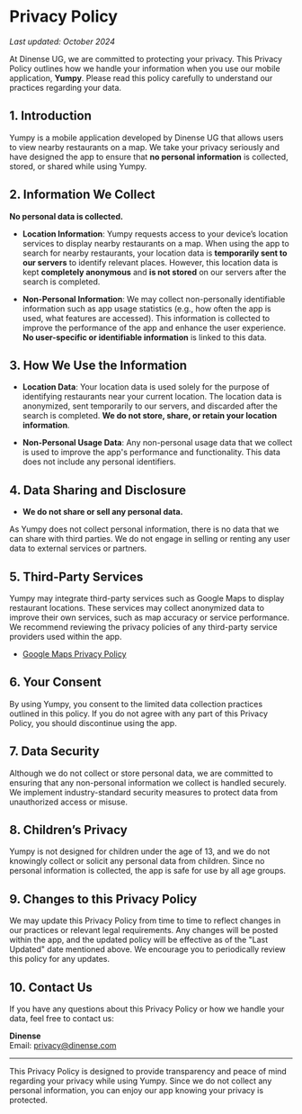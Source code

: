 # Privacy Policy

_Last updated: October 2024_

At Dinense UG, we are committed to protecting your privacy. This Privacy Policy outlines how we handle your information when you use our mobile application, **Yumpy**. Please read this policy carefully to understand our practices regarding your data.

## 1. Introduction

Yumpy is a mobile application developed by Dinense UG that allows users to view nearby restaurants on a map. We take your privacy seriously and have designed the app to ensure that **no personal information** is collected, stored, or shared while using Yumpy.

## 2. Information We Collect

**No personal data is collected.**

- **Location Information**: Yumpy requests access to your device’s location services to display nearby restaurants on a map. When using the app to search for nearby restaurants, your location data is **temporarily sent to our servers** to identify relevant places. However, this location data is kept **completely anonymous** and **is not stored** on our servers after the search is completed.
  
- **Non-Personal Information**: We may collect non-personally identifiable information such as app usage statistics (e.g., how often the app is used, what features are accessed). This information is collected to improve the performance of the app and enhance the user experience. **No user-specific or identifiable information** is linked to this data.

## 3. How We Use the Information

- **Location Data**: Your location data is used solely for the purpose of identifying restaurants near your current location. The location data is anonymized, sent temporarily to our servers, and discarded after the search is completed. **We do not store, share, or retain your location information**.
  
- **Non-Personal Usage Data**: Any non-personal usage data that we collect is used to improve the app's performance and functionality. This data does not include any personal identifiers.

## 4. Data Sharing and Disclosure

- **We do not share or sell any personal data.**
  
As Yumpy does not collect personal information, there is no data that we can share with third parties. We do not engage in selling or renting any user data to external services or partners.

## 5. Third-Party Services

Yumpy may integrate third-party services such as Google Maps to display restaurant locations. These services may collect anonymized data to improve their own services, such as map accuracy or service performance. We recommend reviewing the privacy policies of any third-party service providers used within the app.

- [Google Maps Privacy Policy](https://policies.google.com/privacy)

## 6. Your Consent

By using Yumpy, you consent to the limited data collection practices outlined in this policy. If you do not agree with any part of this Privacy Policy, you should discontinue using the app.

## 7. Data Security

Although we do not collect or store personal data, we are committed to ensuring that any non-personal information we collect is handled securely. We implement industry-standard security measures to protect data from unauthorized access or misuse.

## 8. Children’s Privacy

Yumpy is not designed for children under the age of 13, and we do not knowingly collect or solicit any personal data from children. Since no personal information is collected, the app is safe for use by all age groups.

## 9. Changes to this Privacy Policy

We may update this Privacy Policy from time to time to reflect changes in our practices or relevant legal requirements. Any changes will be posted within the app, and the updated policy will be effective as of the "Last Updated" date mentioned above. We encourage you to periodically review this policy for any updates.

## 10. Contact Us

If you have any questions about this Privacy Policy or how we handle your data, feel free to contact us:


**Dinense**  
Email: privacy@dinense.com

---

This Privacy Policy is designed to provide transparency and peace of mind regarding your privacy while using Yumpy. Since we do not collect any personal information, you can enjoy our app knowing your privacy is protected.
